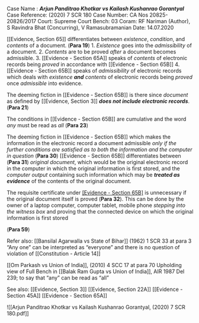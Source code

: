 Case Name : ***Arjun Panditrao Khotkar vs Kailash Kushanrao Gorantyal***
Case Reference: (2020) 7 SCR 180
Case Number: CA Nos 20825-20826/2017
Court: Supreme Court
Bench: 03
Coram:  RF Nariman (Author), S Ravindra Bhat (Concurring), V Ramasubramanian
Date: 14.07.2020

[[Evidence, Section 65]] differentiates between *existence*, *condition*, and *contents*  of a document. (**Para 19**)
	1. *Existence* goes into the *admissibility* of a document.
	2. *Contents* are to be proved *after* a document becomes admissible.
	3. [[Evidence - Section 65A]] speaks of *contents* of electronic records being *proved* in accordance with [[Evidence - Section 65B]]
	4. [[Evidence - Section 65B]] speaks of *admissibility* of electronic records which deals with *existence* ***and*** *contents* of electronic records being *proved* once *admissible* into evidence.

The deeming fiction in [[Evidence - Section 65B]] is there since *document* as defined by [[Evidence, Section 3]] ***does not include electronic records***.  (**Para 21**)

The conditions in [[Evidence - Section 65B]] are cumulative and the word *any* must be read as *all* (**Para 23**)

The deeming fiction in [[Evidence - Section 65B]] which makes the information in the electronic record a document admissible *only if the further conditions are satisfied as to both the information and the computer in question* (**Para 30**)
	[[Evidence - Section 65B]] differentiates between  (**Para 31**)
		*original document*, which would be the original electronic record in the computer in which the original information is first stored, and 
		the *computer output* containing such information which may be ***treated as evidence*** of the contents of the original document.

The requisite certificate under [[Evidence - Section 65B]](4) is unnecessary if the original document itself is proved (**Para 32**).
	This can be done by the owner of a laptop computer, computer tablet, mobile phone *stepping into the witness box* and proving that the connected device on which the original information is first stored

(**Para 59**)

Refer also:
[[Bansilal Agarwalla vs State of Bihar]] (1962) 1 SCR 33 at para 3
	“Any one” can be interpreted as “everyone” and there is no question of violation of [[Constitution - Article 14]]

[[Om Parkash vs Union of India]], (2010) 4 SCC 17 at para 70
	Upholding view of Full Bench in [[Balak Ram Gupta vs Union of India]], AIR 1987 Del 239; to say that “any” can be read as “all”

See also:
[[Evidence, Section 3]] 
[[Evidence, Section 22A]] 
[[Evidence - Section 45A]] 
[[Evidence - Section 65A]]

![[Arjun Panditrao Khotkar vs Kailash Kushanrao Gorantyal, (2020) 7 SCR 180.pdf]]